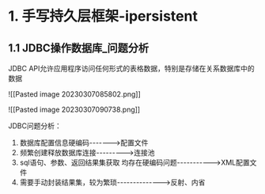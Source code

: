 # 1. 手写持久层框架-ipersistent

## 1.1 JDBC操作数据库_问题分析

JDBC API允许应用程序访问任何形式的表格数据，特别是存储在关系数据库中的数据

![[Pasted image 20230307085802.png]]

![[Pasted image 20230307090738.png]]

JDBC问题分析：

1. 数据库配置信息硬编码------->配置文件
2. 频繁创建释放数据库连接--------->连接池
3. sql语句、参数、返回结果集获取 均存在硬编码问题----------->XML配置文件
4. 需要手动封装结果集，较为繁琐-------------->反射、内省

